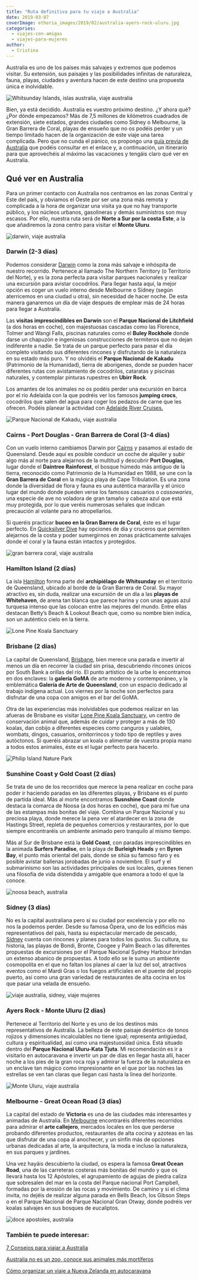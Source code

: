 ```yaml
---
title: "Ruta definitiva para tu viaje a Australia"
date: 2019-03-07
coverImage: etheria_images/2019/02/australia-ayers-rock-uluru.jpg
categories: 
  - viajes-con-amigas
  - viajes-para-mujeres
author: 
  - Cristina
---
```


Australia es uno de los países más salvajes y extremos que podemos visitar. Su extensión, sus paisajes y las posibilidades infinitas de naturaleza, fauna, playas, ciudades y aventura hacen de este destino una propuesta única e inolvidable.

![Whitsunday Islands, islas australia, viaje australia](etheria_images/2019/02/viaje-australia-Whitsunday-Islands.jpg "Playas de ensueño en Whitsunday Islands.")

Bien, ya está decidido. Australia es vuestro próximo destino. ¿Y ahora qué? ¿Por dónde 
empezamos? Más de 7,5 millones de kilómetros cuadrados de extensión, siete estados, 
grandes ciudades como Sídney o Melbourne, la Gran Barrera de Coral, playas de ensueño 
que no os podéis perder y un tiempo limitado hacen de la organización de este viaje una 
tarea complicada. Pero que no cunda el pánico, os propongo una [guía previa de 
Australia](https://etheriamagazine.com/2019/03/07/7-consejos-para-viajar-a-australia/) 
que podéis consultar en el enlace y, a continuación, un itinerario para que aprovechéis 
al máximo las vacaciones y tengáis claro qué ver en Australia. 

## Qué ver en Australia

Para un primer contacto con Australia nos centramos en las zonas Central y Este del 
país, y obviamos el Oeste por ser una zona más remota y complicada a la hora de 
organizar una visita ya que no hay transporte público, y los núcleos urbanos, 
gasolineras y demás suministros son muy escasos. Por ello, nuestra ruta será de **Norte 
a Sur por la costa Este**, a la que añadiremos la zona centro para visitar el **Monte 
Uluru**. 

![darwin, viaje australia](etheria_images/2019/02/Viaje-australia-darwin.jpg "Darwin (Australia).")

### Darwin (2-3 días)

Podemos considerar [Darwin](https://www.australia.com/es-cl/places/darwin.html) como la 
zona más salvaje e inhóspita de nuestro recorrido. Pertenece al llamado The Northern 
Territory (o Territorio del Norte), y es la zona perfecta para visitar parques 
nacionales y realizar una excursión para avistar cocodrilos. Para llegar hasta aquí, la 
mejor opción es coger un vuelo interno desde Melbourne o Sídney (según aterricemos en 
una ciudad u otra), sin necesidad de hacer noche. De esta manera ganaremos un día de 
viaje después de emplear más de 24 horas para llegar a Australia. 

Las **visitas imprescindibles en Darwin** son el **Parque Nacional de Litchfield** (a 
dos horas en coche), con majestuosas cascadas como las Florence, Tolmer and Wangi Falls, 
piscinas naturales como el **Buley Rockhole** donde darse un chapuzón e ingeniosas 
construcciones de termiteros que no dejan indiferente a nadie. Se trata de un parque 
perfecto para pasar el día completo visitando sus diferentes rincones y disfrutando de 
la naturaleza en su estado más puro. Y no olvidéis el **Parque Nacional de Kakadu** 
(Patrimonio de la Humanidad), tierra de aborígenes, donde se pueden hacer diferentes 
rutas con avistamiento de cocodrilos, cataratas y piscinas naturales, y contemplar 
pinturas rupestres en **Ubirr Rock**. 

Los amantes de los animales no os podéis perder una excursión en barca por el río 
Adelaida con la que podréis ver los famosos **jumping crocs**, cocodrilos que salen del 
agua para coger los pedazos de carne que les ofrecen. Podéis planear la actividad con [Adelaide 
River Cruises.](https://www.adelaiderivercruises.com.au/) 

![Parque Nacional de Kakadu, viaje australia](etheria_images/2019/02/australia-cocodrilo-parque-kakadu.jpg "Cocodrilo en el Parque Nacional de Kakadu.")

### Cairns - Port Douglas - Gran Barrera de Coral (3-4 días)

Con un vuelo interno cambiamos Darwin por [Cairns](https://www.australia.com/es-cl/places/cairns.html) 
y pasamos al estado de Queensland. Desde aquí es posible conducir un coche de alquiler y 
subir algo más al norte para alejarnos de la multitud y descubrir **Port Douglas**, 
lugar donde el **Daintree Rainforest**, el bosque húmedo más antiguo de la tierra, 
reconocido como Patrimonio de la Humanidad en 1988, se une con la **Gran Barrera de 
Coral** en la mágica playa de Cape Tribulation. Es una zona donde la diversidad de flora 
y fauna es una auténtica maravilla y el único lugar del mundo donde pueden verse los 
famosos casuarios o _cassowaries_, una especie de ave no voladora de gran tamaño y 
cabeza azul que está muy protegida, por lo que veréis numerosas señales que indican 
precaución al volante para no atropellarlos. 

Si queréis practicar **buceo en la Gran Barrera de Coral**, éste es el lugar perfecto. 
En [Quicksilver Dive](https://quicksilverdive.com.au/) hay opciones de día y cruceros 
que permiten alejarnos de la costa y poder sumergirnos en zonas prácticamente salvajes 
donde el coral y la fauna están intactos y protegidos. 

![gran barrera coral, viaje australia](etheria_images/2019/02/gran-barrera-coral-australia.jpg "Imagen aérea de la Gran Barrera de Coral.")

### Hamilton Island (2 días)

La isla [Hamilton](https://www.australia.com/es-cl/things-to-do/aquatic/360-videos/whitehaven-beach-hamilton-island-qld.html) 
forma parte del **archipiélago de Whitsunday** en el territorio de Queensland, ubicado 
al borde de la Gran Barrera de Coral. Su mayor atractivo es, sin duda, realizar una 
excursión de un día a las **playas de Whitehaven**, de arena tan blanca que parece 
harina y con unas aguas azul turquesa intenso que las colocan entre las mejores del 
mundo. Entre ellas destacan Betty’s Beach & Lookout Beach que, como su nombre bien 
indica, son un auténtico cielo en la tierra. 

![Lone Pine Koala Sanctuary](etheria_images/2019/02/Lone-Pine-Koala-Sanctuary.jpg "Cristina en el Lone Pine Koala Sanctuary.")

### Brisbane (2 días)

La capital de Queensland, [Brisbane](https://www.australia.com/es-cl/places/brisbane.html), 
bien merece una parada e invertir al menos un día en recorrer la ciudad sin prisa, 
descubriendo rincones únicos por South Bank a orillas del río. El punto artístico de la 
urbe lo encontramos en dos enclaves: la **galería GoMA** de arte moderno y 
contemporáneo, y la emblemática **Galería de Arte de Queensland**, con un espacio 
dedicado al trabajo indígena actual. Los viernes por la noche son perfectos para 
disfrutar de una copa con amigos en el bar del GoMA. 

Otra de las experiencias más inolvidables que podemos realizar en las afueras de 
Brisbane es visitar [Lone Pine Koala Sanctuary](https://koala.net/es/), un centro de 
conservación animal que, además de cuidar y proteger a más de 130 koalas, dan cobijo a 
diferentes especies como canguros y ualabíes, wombats, dingos, casuarios, ornitorrincos 
y todo tipo de reptiles y aves autóctonos. Si queréis abrazar un koala o alimentar de 
vuestra propia mano a todos estos animales, éste es el lugar perfecto para hacerlo. 

![Philip Island Nature Park](etheria_images/2019/02/The-Nobbies-Phillip-Island-Nature-Parks.jpg "The Nobbies, Philip Island Nature Park.")

### Sunshine Coast y Gold Coast (2 días)

Se trata de uno de los recorridos que merece la pena realizar en coche para poder ir 
haciendo paradas en las diferentes playas, y Brisbane es el punto de partida ideal. Más 
al morte encontramos **Susnshine Coast** donde destaca la comarca de Noosa (a dos horas 
en coche), que para mí fue una de las estampas más bonitas del viaje. Combina un Parque 
Nacional y su preciosa playa, donde merece la pena ver el atardecer en la zona de 
Hastings Street, repleta de pequeños comercios y restaurantes, por lo que siempre 
encontraréis un ambiente animado pero tranquilo al mismo tiempo. 

Más al Sur de Brisbane está la **Gold Coast**, con paradas imprescindibles en la animada 
**Surfers Paradise**, en la playa de **Burleigh Heads** y en **Byron Bay**, el punto más 
oriental del país, donde se sitúa su famoso faro y es posible avistar ballenas jorobadas 
de junio a noviembre. El surf y el submarinismo son las actividades principales de sus 
locales, quienes tienen una filosofía de vida distendida y amigable que enamora a todo 
el que la conoce. 

![noosa beach, australia](etheria_images/2019/02/australia-Noosa-Beach.jpg "Atardecer en Noosa Beach.")

### Sídney (3 días)

No es la capital australiana pero sí su ciudad por excelencia y por ello no nos la 
podemos perder. Desde su famosa Ópera, uno de los edificios más representativos del 
país, hasta su espectacular mercado de pescado, [Sídney](https://www.australia.com/es-cl/places/sydney.html) 
cuenta con rincones y planes para todos los gustos. Su cultura, su historia, las playas 
de Bondi, Bronte, Coogee y Palm Beach o las diferentes propuestas de excursiones por el 
Parque Nacional Sydney Harbour brindan un extenso abanico de propuestas. A todo ello se 
le suma un ambiente cosmopolita en el que no faltan los planes al caer la luz del sol, 
atractivos eventos como el Mardi Gras o los fuegos artificiales en el puente del propio 
puerto, así como una gran variedad de restaurantes de alta cocina en los que pasar una 
velada de ensueño. 

![viaje australia, sidney, viaje mujeres](etheria_images/2019/02/sydney-opera-house-australia.jpg "Sídney, una visita básica en Australia.")

### Ayers Rock - Monte Uluru (2 días)

Pertenece al Territorio del Norte y es uno de los destinos más representativos de 
Australia. La belleza de este paisaje desértico de tonos rojizos y dimensiones 
incalculables no tiene igual; representa antigüedad, cultura y espiritualidad, así como 
una majestuosidad única. Está situado dentro del **Parque Nacional Uluru-Kata Tjuta**. 
Mi recomendación es ir a visitarlo en autocaravana e invertir un par de días en llegar 
hasta allí, hacer noche a los pies de la gran roca roja y admirar la fuerza de la 
naturaleza en un enclave tan mágico como impresionante en el que por las noches las 
estrellas se ven tan claras que llegan casi hasta la línea del horizonte. 

![Monte Uluru, viaje australia](etheria_images/2019/02/australia-ayers-rock-uluru.jpg "El Monte Uluru, un lugar místico.")

### Melbourne - Great Ocean Road (3 días)

La capital del estado de **Victoria** es una de las ciudades más interesantes y animadas 
de Australia. En [Melbourne](https://www.australia.com/es-cl/places/melbourne.html) 
encontraréis diferentes recorridos para admirar el **arte callejero**, mercados locales 
en los que perderse probando diferentes productos, restaurantes de alta cocina y azoteas 
en las que disfrutar de una copa al anochecer, y un sinfín más de opciones urbanas 
dedicadas al arte, la arquitectura, la moda e incluso la naturaleza, en sus parques y 
jardines. 

Una vez hayáis descubierto la ciudad, os espera la famosa **Great Ocean Road**, una de 
las carreteras costeras más bonitas del mundo y que os llevará hasta los 12 Apóstoles, 
el agrupamiento de agujas de piedra caliza que sobresalen del mar en la costa del Parque 
nacional Port Campbell, formadas por la erosión de las rocas y movimiento. De camino y 
si el clima invita, no dejéis de realizar alguna parada en Bells Beach, los Gibson Steps 
o en el Parque Nacional de Parque Nacional Gran Otway, donde podréis ver koalas salvajes 
en sus bosques de eucaliptos. 

![doce apostoles, australia](etheria_images/2019/02/doce-apostoles-australia.jpg "Panorámica de los 12 apóstoles.")

### También te puede interesar:

[7 Consejos para viajar a 
Australia](https://etheriamagazine.com/2019/03/07/7-consejos-para-viajar-a-australia/) 

[Australia no es un zoo, conoce sus animales más 
mortíferos](https://etheriamagazine.com/2019/07/31/consejos-viajar-australia-evitar-peligros-animales/) 

[Cómo organizar un viaje a Nueva Zelanda en 
autocaravana](https://etheriamagazine.com/2018/08/21/nueva-zelanda-en-autocaravana/)

